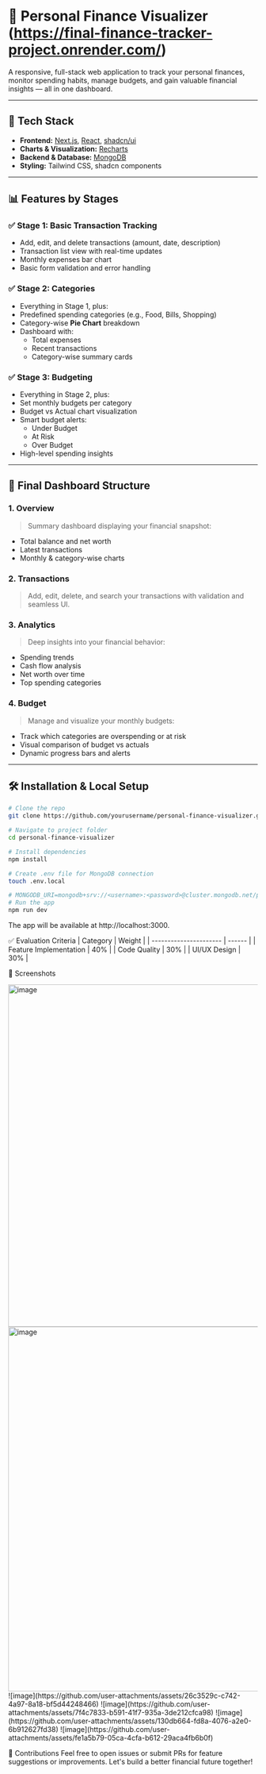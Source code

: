 # 💸 Personal Finance Visualizer (https://final-finance-tracker-project.onrender.com/)

A responsive, full-stack web application to track your personal finances, monitor spending habits, manage budgets, and gain valuable financial insights — all in one dashboard.

---

## 🚀 Tech Stack

- **Frontend:** [Next.js](https://nextjs.org/), [React](https://react.dev/), [shadcn/ui](https://ui.shadcn.com/)
- **Charts & Visualization:** [Recharts](https://recharts.org/)
- **Backend & Database:** [MongoDB](https://www.mongodb.com/)
- **Styling:** Tailwind CSS, shadcn components

---

## 📊 Features by Stages

### ✅ Stage 1: Basic Transaction Tracking
- Add, edit, and delete transactions (amount, date, description)
- Transaction list view with real-time updates
- Monthly expenses bar chart
- Basic form validation and error handling

### ✅ Stage 2: Categories
- Everything in Stage 1, plus:
- Predefined spending categories (e.g., Food, Bills, Shopping)
- Category-wise **Pie Chart** breakdown
- Dashboard with:
  - Total expenses
  - Recent transactions
  - Category-wise summary cards

### ✅ Stage 3: Budgeting
- Everything in Stage 2, plus:
- Set monthly budgets per category
- Budget vs Actual chart visualization
- Smart budget alerts:
  - Under Budget
  - At Risk
  - Over Budget
- High-level spending insights

---

## 🧩 Final Dashboard Structure

### 1. **Overview**
> Summary dashboard displaying your financial snapshot:
- Total balance and net worth
- Latest transactions
- Monthly & category-wise charts

### 2. **Transactions**
> Add, edit, delete, and search your transactions with validation and seamless UI.

### 3. **Analytics**
> Deep insights into your financial behavior:
- Spending trends
- Cash flow analysis
- Net worth over time
- Top spending categories

### 4. **Budget**
> Manage and visualize your monthly budgets:
- Track which categories are overspending or at risk
- Visual comparison of budget vs actuals
- Dynamic progress bars and alerts

---

## 🛠️ Installation & Local Setup

```bash
# Clone the repo
git clone https://github.com/yourusername/personal-finance-visualizer.git

# Navigate to project folder
cd personal-finance-visualizer

# Install dependencies
npm install

# Create .env file for MongoDB connection
touch .env.local

# MONGODB_URI=mongodb+srv://<username>:<password>@cluster.mongodb.net/personal-finance
# Run the app
npm run dev
```
The app will be available at http://localhost:3000.

✅ Evaluation Criteria
| Category               | Weight |
| ---------------------- | ------ |
| Feature Implementation | 40%    |
| Code Quality           | 30%    |
| UI/UX Design           | 30%    |

📸 Screenshots

<img width="702" height="690" alt="image" src="https://github.com/user-attachments/assets/047b67d2-f861-414d-98c1-da859abd3bb5" />
<img width="808" height="735" alt="image" src="https://github.com/user-attachments/assets/90bb8a3b-8526-41f0-a8eb-eb9ef5be902b" />
![image](https://github.com/user-attachments/assets/26c3529c-c742-4a97-8a18-bf5d44248466)
![image](https://github.com/user-attachments/assets/7f4c7833-b591-41f7-935a-3de212cfca98)
![image](https://github.com/user-attachments/assets/130db664-fd8a-4076-a2e0-6b912627fd38)
![image](https://github.com/user-attachments/assets/fe1a5b79-05ca-4cfa-b612-29aca4fb6b0f)



🙌 Contributions
Feel free to open issues or submit PRs for feature suggestions or improvements. Let's build a better financial future together!
